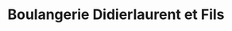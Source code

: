 ---
title: "Boulangerie Didierlaurent et Fils"
url: /gerardmer/boulangerie-didierlaurent-et-fils/
shop: boulangerie
---